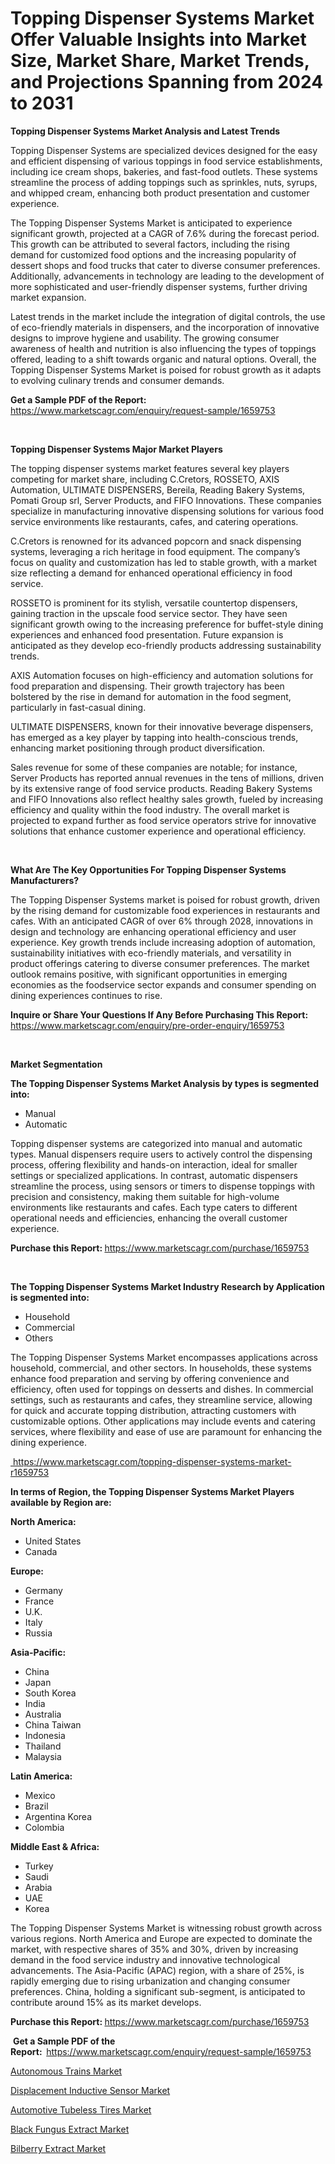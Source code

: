 <p><h1>Topping Dispenser Systems Market Offer Valuable Insights into Market Size, Market Share, Market Trends, and Projections Spanning from 2024 to 2031</h1></p><p><strong>Topping Dispenser Systems Market Analysis and Latest Trends</strong></p>
<p><p>Topping Dispenser Systems are specialized devices designed for the easy and efficient dispensing of various toppings in food service establishments, including ice cream shops, bakeries, and fast-food outlets. These systems streamline the process of adding toppings such as sprinkles, nuts, syrups, and whipped cream, enhancing both product presentation and customer experience. </p><p>The Topping Dispenser Systems Market is anticipated to experience significant growth, projected at a CAGR of 7.6% during the forecast period. This growth can be attributed to several factors, including the rising demand for customized food options and the increasing popularity of dessert shops and food trucks that cater to diverse consumer preferences. Additionally, advancements in technology are leading to the development of more sophisticated and user-friendly dispenser systems, further driving market expansion.</p><p>Latest trends in the market include the integration of digital controls, the use of eco-friendly materials in dispensers, and the incorporation of innovative designs to improve hygiene and usability. The growing consumer awareness of health and nutrition is also influencing the types of toppings offered, leading to a shift towards organic and natural options. Overall, the Topping Dispenser Systems Market is poised for robust growth as it adapts to evolving culinary trends and consumer demands.</p></p>
<p><strong>Get a Sample PDF of the Report:&nbsp;</strong> <a href="https://www.marketscagr.com/enquiry/request-sample/1659753?utm_campaign=1097&utm_medium=2&utm_source=Github&utm_content=ia&utm_term=09122024&utm_id=topping-dispenser-systems">https://www.marketscagr.com/enquiry/request-sample/1659753</a></p>
<p>&nbsp;</p>
<p><strong>Topping Dispenser Systems Major Market Players</strong></p>
<p><p>The topping dispenser systems market features several key players competing for market share, including C.Cretors, ROSSETO, AXIS Automation, ULTIMATE DISPENSERS, Bereila, Reading Bakery Systems, Pomati Group srl, Server Products, and FIFO Innovations. These companies specialize in manufacturing innovative dispensing solutions for various food service environments like restaurants, cafes, and catering operations.</p><p>C.Cretors is renowned for its advanced popcorn and snack dispensing systems, leveraging a rich heritage in food equipment. The company’s focus on quality and customization has led to stable growth, with a market size reflecting a demand for enhanced operational efficiency in food service.</p><p>ROSSETO is prominent for its stylish, versatile countertop dispensers, gaining traction in the upscale food service sector. They have seen significant growth owing to the increasing preference for buffet-style dining experiences and enhanced food presentation. Future expansion is anticipated as they develop eco-friendly products addressing sustainability trends.</p><p>AXIS Automation focuses on high-efficiency and automation solutions for food preparation and dispensing. Their growth trajectory has been bolstered by the rise in demand for automation in the food segment, particularly in fast-casual dining.</p><p>ULTIMATE DISPENSERS, known for their innovative beverage dispensers, has emerged as a key player by tapping into health-conscious trends, enhancing market positioning through product diversification. </p><p>Sales revenue for some of these companies are notable; for instance, Server Products has reported annual revenues in the tens of millions, driven by its extensive range of food service products. Reading Bakery Systems and FIFO Innovations also reflect healthy sales growth, fueled by increasing efficiency and quality within the food industry. The overall market is projected to expand further as food service operators strive for innovative solutions that enhance customer experience and operational efficiency.</p></p>
<p>&nbsp;</p>
<p><strong>What Are The Key Opportunities For Topping Dispenser Systems Manufacturers?</strong></p>
<p><p>The Topping Dispenser Systems market is poised for robust growth, driven by the rising demand for customizable food experiences in restaurants and cafes. With an anticipated CAGR of over 6% through 2028, innovations in design and technology are enhancing operational efficiency and user experience. Key growth trends include increasing adoption of automation, sustainability initiatives with eco-friendly materials, and versatility in product offerings catering to diverse consumer preferences. The market outlook remains positive, with significant opportunities in emerging economies as the foodservice sector expands and consumer spending on dining experiences continues to rise.</p></p>
<p><strong>Inquire or Share Your Questions If Any Before Purchasing This Report:</strong> <a href="https://www.marketscagr.com/enquiry/pre-order-enquiry/1659753?utm_campaign=1097&utm_medium=2&utm_source=Github&utm_content=ia&utm_term=09122024&utm_id=topping-dispenser-systems">https://www.marketscagr.com/enquiry/pre-order-enquiry/1659753</a></p>
<p>&nbsp;</p>
<p><strong>Market Segmentation</strong></p>
<p><strong>The Topping Dispenser Systems Market Analysis by types is segmented into:</strong></p>
<p><ul><li>Manual</li><li>Automatic</li></ul></p>
<p><p>Topping dispenser systems are categorized into manual and automatic types. Manual dispensers require users to actively control the dispensing process, offering flexibility and hands-on interaction, ideal for smaller settings or specialized applications. In contrast, automatic dispensers streamline the process, using sensors or timers to dispense toppings with precision and consistency, making them suitable for high-volume environments like restaurants and cafes. Each type caters to different operational needs and efficiencies, enhancing the overall customer experience.</p></p>
<p><strong>Purchase this Report:&nbsp;</strong><a href="https://www.marketscagr.com/purchase/1659753?utm_campaign=1097&utm_medium=2&utm_source=Github&utm_content=ia&utm_term=09122024&utm_id=topping-dispenser-systems">https://www.marketscagr.com/purchase/1659753</a></p>
<p>&nbsp;</p>
<p><strong>The Topping Dispenser Systems Market Industry Research by Application is segmented into:</strong></p>
<p><ul><li>Household</li><li>Commercial</li><li>Others</li></ul></p>
<p><p>The Topping Dispenser Systems Market encompasses applications across household, commercial, and other sectors. In households, these systems enhance food preparation and serving by offering convenience and efficiency, often used for toppings on desserts and dishes. In commercial settings, such as restaurants and cafes, they streamline service, allowing for quick and accurate topping distribution, attracting customers with customizable options. Other applications may include events and catering services, where flexibility and ease of use are paramount for enhancing the dining experience.</p></p>
<p><a href="https://www.marketscagr.com/topping-dispenser-systems-market-r1659753?utm_campaign=1097&utm_medium=2&utm_source=Github&utm_content=ia&utm_term=09122024&utm_id=topping-dispenser-systems">&nbsp;https://www.marketscagr.com/topping-dispenser-systems-market-r1659753</a></p>
<p><strong>In terms of Region, the Topping Dispenser Systems Market Players available by Region are:</strong></p>
<p>
    <p> <strong> North America: </strong>
        <ul>
            <li>United States</li>
            <li>Canada</li>
        </ul>
        </p> 
    <p> <strong> Europe: </strong>
        <ul>
            <li>Germany</li>
            <li>France</li>
            <li>U.K.</li>
            <li>Italy</li>
            <li>Russia</li>
        </ul>
        </p> 
    <p> <strong> Asia-Pacific: </strong>
        <ul>
            <li>China</li>
            <li>Japan</li>
            <li>South Korea</li>
            <li>India</li>
            <li>Australia</li>
            <li>China Taiwan</li>
            <li>Indonesia</li>
            <li>Thailand</li>
            <li>Malaysia</li>
        </ul>
        </p> 
    <p> <strong> Latin America: </strong>
        <ul>
            <li>Mexico</li>
            <li>Brazil</li>
            <li>Argentina Korea</li>
            <li>Colombia</li>
        </ul>
        </p> 
    <p> <strong> Middle East & Africa: </strong>
        <ul>
            <li>Turkey</li>
            <li>Saudi</li>
            <li>Arabia</li>
            <li>UAE</li>
            <li>Korea</li>
        </ul>
    </p>
    </p>
<p><p>The Topping Dispenser Systems Market is witnessing robust growth across various regions. North America and Europe are expected to dominate the market, with respective shares of 35% and 30%, driven by increasing demand in the food service industry and innovative technological advancements. The Asia-Pacific (APAC) region, with a share of 25%, is rapidly emerging due to rising urbanization and changing consumer preferences. China, holding a significant sub-segment, is anticipated to contribute around 15% as its market develops.</p></p>
<p><strong>Purchase this Report: </strong><a href="https://www.marketscagr.com/purchase/1659753?utm_campaign=1097&utm_medium=2&utm_source=Github&utm_content=ia&utm_term=09122024&utm_id=topping-dispenser-systems">https://www.marketscagr.com/purchase/1659753</a></p>
<p>&nbsp;<strong>Get a Sample PDF of the Report:&nbsp;&nbsp;</strong><a href="https://www.marketscagr.com/enquiry/request-sample/1659753?utm_campaign=1097&utm_medium=2&utm_source=Github&utm_content=ia&utm_term=09122024&utm_id=topping-dispenser-systems">https://www.marketscagr.com/enquiry/request-sample/1659753</a></p>
<p><strong></strong></p>
<p><p><a href="https://www.linkedin.com/pulse/comprehensive-autonomous-trains-market-report-360-degree-hk3ef?utm_campaign=1097&utm_medium=2&utm_source=Github&utm_content=ia&utm_term=09122024&utm_id=topping-dispenser-systems">Autonomous Trains Market</a></p><p><a href="https://github.com/castoriffic/Market-Research-Report-List-5/blob/main/displacement-inductive-sensor-market.md?utm_campaign=1097&utm_medium=2&utm_source=Github&utm_content=ia&utm_term=09122024&utm_id=topping-dispenser-systems">Displacement Inductive Sensor Market</a></p><p><a href="https://www.linkedin.com/pulse/automotive-tubeless-tires-market-analysis-size-share-trends-invdf?utm_campaign=1097&utm_medium=2&utm_source=Github&utm_content=ia&utm_term=09122024&utm_id=topping-dispenser-systems">Automotive Tubeless Tires Market</a></p><p><a href="https://www.linkedin.com/pulse/comprehensive-overview-black-fungus-extract-market-2024-2031-8mgte?utm_campaign=1097&utm_medium=2&utm_source=Github&utm_content=ia&utm_term=09122024&utm_id=topping-dispenser-systems">Black Fungus Extract Market</a></p><p><a href="https://www.linkedin.com/pulse/latest-market-research-indicates-rapid-growth-bilberry-jfxbe?utm_campaign=1097&utm_medium=2&utm_source=Github&utm_content=ia&utm_term=09122024&utm_id=topping-dispenser-systems">Bilberry Extract Market</a></p></p>
